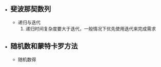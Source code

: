 
- ## 斐波那契数列
	- 递归与迭代
		1. 递归时间复杂度要大于迭代，一般情况下优先使用迭代来完成需求
	
- ## 随机数和蒙特卡罗方法
	- 随机数得
<!--stackedit_data:
eyJoaXN0b3J5IjpbMTgxMDgzMjYwOSwtMTQ5MTA3ODYzN119
-->